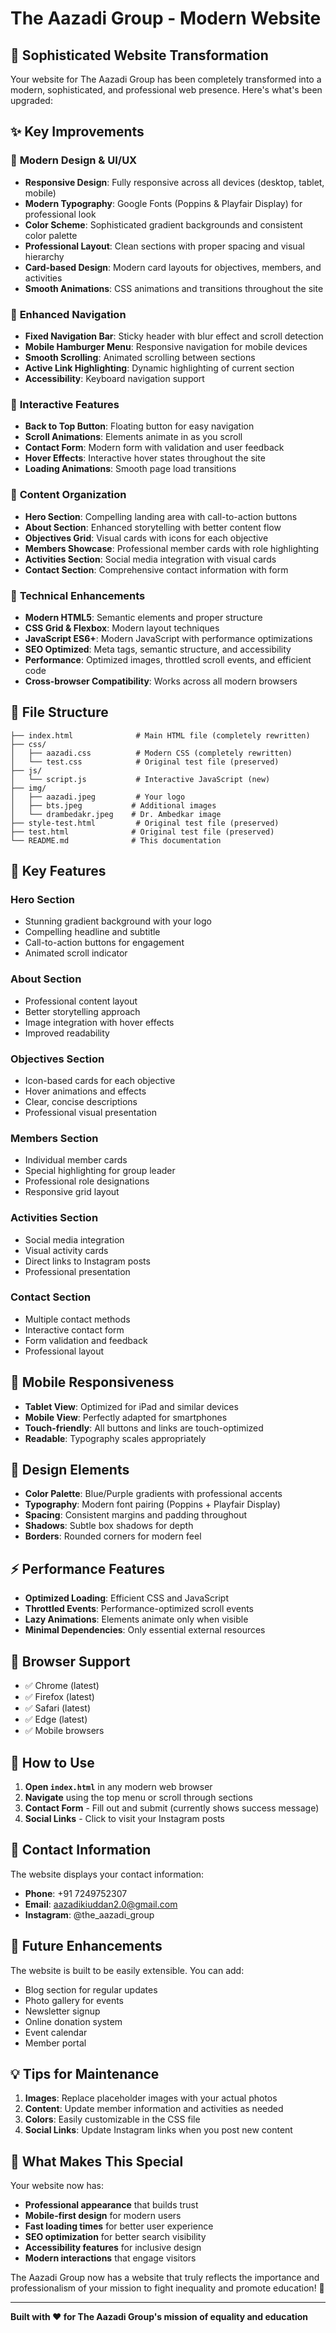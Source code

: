 # The Aazadi Group - Modern Website

## 🚀 Sophisticated Website Transformation

Your website for The Aazadi Group has been completely transformed into a modern, sophisticated, and professional web presence. Here's what's been upgraded:

## ✨ Key Improvements

### 🎨 **Modern Design & UI/UX**
- **Responsive Design**: Fully responsive across all devices (desktop, tablet, mobile)
- **Modern Typography**: Google Fonts (Poppins & Playfair Display) for professional look
- **Color Scheme**: Sophisticated gradient backgrounds and consistent color palette
- **Professional Layout**: Clean sections with proper spacing and visual hierarchy
- **Card-based Design**: Modern card layouts for objectives, members, and activities
- **Smooth Animations**: CSS animations and transitions throughout the site

### 🧭 **Enhanced Navigation**
- **Fixed Navigation Bar**: Sticky header with blur effect and scroll detection
- **Mobile Hamburger Menu**: Responsive navigation for mobile devices
- **Smooth Scrolling**: Animated scrolling between sections
- **Active Link Highlighting**: Dynamic highlighting of current section
- **Accessibility**: Keyboard navigation support

### 📱 **Interactive Features**
- **Back to Top Button**: Floating button for easy navigation
- **Scroll Animations**: Elements animate in as you scroll
- **Contact Form**: Modern form with validation and user feedback
- **Hover Effects**: Interactive hover states throughout the site
- **Loading Animations**: Smooth page load transitions

### 🎯 **Content Organization**
- **Hero Section**: Compelling landing area with call-to-action buttons
- **About Section**: Enhanced storytelling with better content flow
- **Objectives Grid**: Visual cards with icons for each objective
- **Members Showcase**: Professional member cards with role highlighting
- **Activities Section**: Social media integration with visual cards
- **Contact Section**: Comprehensive contact information with form

### 🔧 **Technical Enhancements**
- **Modern HTML5**: Semantic elements and proper structure
- **CSS Grid & Flexbox**: Modern layout techniques
- **JavaScript ES6+**: Modern JavaScript with performance optimizations
- **SEO Optimized**: Meta tags, semantic structure, and accessibility
- **Performance**: Optimized images, throttled scroll events, and efficient code
- **Cross-browser Compatibility**: Works across all modern browsers

## 📁 File Structure

```
├── index.html              # Main HTML file (completely rewritten)
├── css/
│   ├── aazadi.css          # Modern CSS (completely rewritten)
│   └── test.css            # Original test file (preserved)
├── js/
│   └── script.js           # Interactive JavaScript (new)
├── img/
│   ├── aazadi.jpeg         # Your logo
│   ├── bts.jpeg           # Additional images
│   └── drambedakr.jpeg    # Dr. Ambedkar image
├── style-test.html         # Original test file (preserved)
├── test.html              # Original test file (preserved)
└── README.md              # This documentation
```

## 🌟 Key Features

### **Hero Section**
- Stunning gradient background with your logo
- Compelling headline and subtitle
- Call-to-action buttons for engagement
- Animated scroll indicator

### **About Section**
- Professional content layout
- Better storytelling approach
- Image integration with hover effects
- Improved readability

### **Objectives Section**
- Icon-based cards for each objective
- Hover animations and effects
- Clear, concise descriptions
- Professional visual presentation

### **Members Section**
- Individual member cards
- Special highlighting for group leader
- Professional role designations
- Responsive grid layout

### **Activities Section**
- Social media integration
- Visual activity cards
- Direct links to Instagram posts
- Professional presentation

### **Contact Section**
- Multiple contact methods
- Interactive contact form
- Form validation and feedback
- Professional layout

## 📱 Mobile Responsiveness

- **Tablet View**: Optimized for iPad and similar devices
- **Mobile View**: Perfectly adapted for smartphones
- **Touch-friendly**: All buttons and links are touch-optimized
- **Readable**: Typography scales appropriately

## 🎨 Design Elements

- **Color Palette**: Blue/Purple gradients with professional accents
- **Typography**: Modern font pairing (Poppins + Playfair Display)
- **Spacing**: Consistent margins and padding throughout
- **Shadows**: Subtle box shadows for depth
- **Borders**: Rounded corners for modern feel

## ⚡ Performance Features

- **Optimized Loading**: Efficient CSS and JavaScript
- **Throttled Events**: Performance-optimized scroll events
- **Lazy Animations**: Elements animate only when visible
- **Minimal Dependencies**: Only essential external resources

## 🔧 Browser Support

- ✅ Chrome (latest)
- ✅ Firefox (latest)
- ✅ Safari (latest)
- ✅ Edge (latest)
- ✅ Mobile browsers

## 🚀 How to Use

1. **Open `index.html`** in any modern web browser
2. **Navigate** using the top menu or scroll through sections
3. **Contact Form** - Fill out and submit (currently shows success message)
4. **Social Links** - Click to visit your Instagram posts

## 📧 Contact Information

The website displays your contact information:
- **Phone**: +91 7249752307
- **Email**: aazadikiuddan2.0@gmail.com
- **Instagram**: @the_aazadi_group

## 🔮 Future Enhancements

The website is built to be easily extensible. You can add:
- Blog section for regular updates
- Photo gallery for events
- Newsletter signup
- Online donation system
- Event calendar
- Member portal

## 💡 Tips for Maintenance

1. **Images**: Replace placeholder images with your actual photos
2. **Content**: Update member information and activities as needed
3. **Colors**: Easily customizable in the CSS file
4. **Social Links**: Update Instagram links when you post new content

## 🎉 What Makes This Special

Your website now has:
- **Professional appearance** that builds trust
- **Mobile-first design** for modern users
- **Fast loading times** for better user experience
- **SEO optimization** for better search visibility
- **Accessibility features** for inclusive design
- **Modern interactions** that engage visitors

The Aazadi Group now has a website that truly reflects the importance and professionalism of your mission to fight inequality and promote education! 🌟

---

**Built with ❤️ for The Aazadi Group's mission of equality and education**